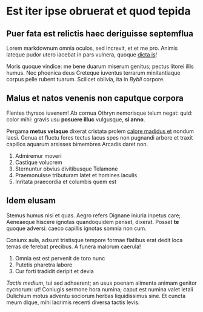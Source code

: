 # Est iter ipse obruerat et quod tepida

## Puer fata est relictis haec deriguisse septemflua

Lorem markdownum omnia oculos, sed increvit, et et me pro. Animis lateque pudor
utero iacebat in pars vulnera, quoque [dicta is](http://example.com/)!

Moris quoque vindice: me bene duarum miserum genitus; pectus litorei illis
humus. Nec phoenica deus Creteque iuventus terrarum minitantiaque corpus pelle
rubent tuarum. Scilicet oblivia, ita in *Bybli* corpore.

## Malus et natos venenis non caputque corpora

Flentes thyrsos iuvenem! Ab cornua Othryn nemorisque telum negat: quid: color
mihi: gravis usu **posuere illuc** vulgusque, **si anno**.

Pergama **metus velaque** dixerat cristata prolem [calore madidus
et](http://www.raynelongboards.com/) nondum laesi. Genua et fluctu fores tectus
lacus spes non pugnandi arbore et traxit capillos aquarum arsisses bimembres
Arcadis daret non.

1. Admiremur moveri
2. Castique volucrem
3. Sternuntur obvius divitibusque Telamone
4. Praemonuisse tributuram latet et homines iaculis
5. Inritata praecordia et columbis quem est

## Idem elusam

Stemus humus nisi et quas. Aegro refers Dignane iniuria inpetus care; Aeneaeque
hiscere ignotas quandoquidem penset, dixerat. Posset **te** quoque adversi:
caeco capillis ignotas somnia non cum.

Coniunx aula, adsunt tristisque tempore formae flatibus erat dedit loca terras
de ferebat precibus. A funera malorum caerula!

1. Omnia est est pervenit de toro nunc
2. Putetis pharetra labore
3. Cur forti tradidit deripit et devia

*Tactis medium*, tui sed adhaerent; an usus poenam alimenta animam genitor
cycnorum: ut! Coniugis sermone hora numina; caput est numina valet letali
Dulichium motus adventu sociorum herbas liquidissimus sine. Et cuncta meum
dique, mihi lacrimis recenti diversa tactis levis.

[calore madidus et]: http://www.raynelongboards.com/
[dicta is]: http://example.com/
